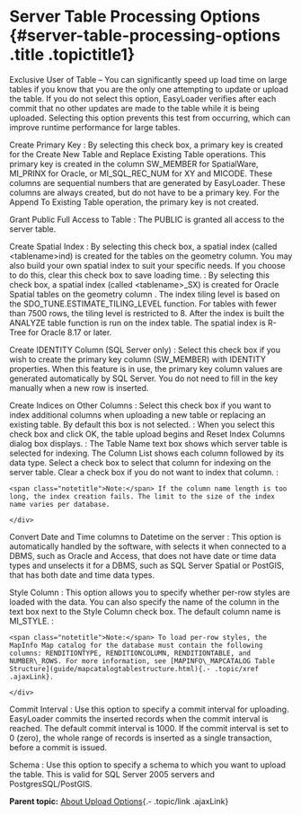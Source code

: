 Server Table Processing Options {#server-table-processing-options .title .topictitle1}
===============================

<div class="body conbody">

<span class="ph uicontrol">Exclusive User of Table</span> – You can significantly speed up load time on large tables if you know that you are the only one attempting to update or upload the table. If you do not select this option, EasyLoader verifies after each commit that no other updates are made to the table while it is being uploaded. Selecting this option prevents this test from occurring, which can improve runtime performance for large tables.

<span class="ph uicontrol">Create Primary Key</span>
:   By selecting this check box, a primary key is created for the <span class="ph uicontrol">Create New Table</span> and <span class="ph uicontrol">Replace Existing Table</span> operations. This primary key is created in the column SW\_MEMBER for SpatialWare, MI\_PRINX for Oracle, or MI\_SQL\_REC\_NUM for XY and MICODE. These columns are sequential numbers that are generated by EasyLoader. These columns are always created, but do not have to be a primary key. For the Append To Existing Table operation, the primary key is not created.

<span class="ph uicontrol">Grant Public Full Access to Table</span>
:   The PUBLIC is granted all access to the server table.

<span class="ph uicontrol">Create Spatial Index</span>
:   By selecting this check box, a spatial index (called &lt;tablename&gt;ind) is created for the tables on the geometry column. You may also build your own spatial index to suit your specific needs. If you choose to do this, clear this check box to save loading time.
:   By selecting this check box, a spatial index (called &lt;tablename&gt;\_SX) is created for Oracle Spatial tables on the geometry column . The index tiling level is based on the SDO\_TUNE.ESTIMATE\_TILING\_LEVEL function. For tables with fewer than 7500 rows, the tiling level is restricted to 8. After the index is built the ANALYZE table function is run on the index table. The spatial index is R-Tree for Oracle 8.17 or later.

<span class="ph uicontrol">Create IDENTITY Column (SQL Server only)</span>
:   Select this check box if you wish to create the primary key column (SW\_MEMBER) with IDENTITY properties. When this feature is in use, the primary key column values are generated automatically by SQL Server. You do not need to fill in the key manually when a new row is inserted.

<span class="ph uicontrol">Create Indices on Other Columns</span>
:   Select this check box if you want to index additional columns when uploading a new table or replacing an existing table. By default this box is not selected.
:   When you select this check box and click <span class="ph uicontrol">OK</span>, the table upload begins and Reset Index Columns dialog box displays.
:   The <span class="ph uicontrol">Table Name</span> text box shows which server table is selected for indexing. The <span class="ph uicontrol">Column List</span> shows each column followed by its data type. Select a check box to select that column for indexing on the server table. Clear a check box if you do not want to index that column.
:   <div class="note note">

    <span class="notetitle">Note:</span> If the column name length is too long, the index creation fails. The limit to the size of the index name varies per database.

    </div>

<span class="ph uicontrol">Convert Date and Time columns to Datetime on the server</span>
:   This option is automatically handled by the software, with selects it when connected to a DBMS, such as Oracle and Access, that does not have date or time data types and unselects it for a DBMS, such as SQL Server Spatial or PostGIS, that has both date and time data types.

<span class="ph uicontrol">Style Column</span>
:   This option allows you to specify whether per-row styles are loaded with the data. You can also specify the name of the column in the text box next to the <span class="ph uicontrol">Style Column</span> check box. The default column name is MI\_STYLE.
:   <div class="note note">

    <span class="notetitle">Note:</span> To load per-row styles, the MapInfo Map catalog for the database must contain the following columns: RENDITIONTYPE, RENDITIONCOLUMN, RENDITIONTABLE, and NUMBER\_ROWS. For more information, see [MAPINFO\_MAPCATALOG Table Structure](guide/mapcatalogtablestructure.html){.- .topic/xref .ajaxLink}.

    </div>

<span class="ph uicontrol">Commit Interval</span>
:   Use this option to specify a commit interval for uploading. EasyLoader commits the inserted records when the commit interval is reached. The default commit interval is 1000. If the commit interval is set to 0 (zero), the whole range of records is inserted as a single transaction, before a commit is issued.

<span class="ph uicontrol">Schema</span>
:   Use this option to specify a schema to which you want to upload the table. This is valid for SQL Server 2005 servers and PostgresSQL/PostGIS.

</div>

<div class="related-links" functx="http://www.functx.com">

<div class="related-links-title">

</div>

<div class="familylinks">

<div class="parentlink">

**Parent topic:** [About Upload Options](guide/../guide/aboutuploadoptions.html){.- .topic/link .ajaxLink}

</div>

</div>

</div>

